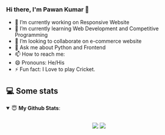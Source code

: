### Hi there, I'm Pawan Kumar 👋

- 🔭 I’m currently working on Responsive Website
- 🌱 I’m currently learning Web Development and Competitive Programming
- 👯 I’m looking to collaborate on e-commerce website
- 💬 Ask me about Python and Frontend
- 📫 How to reach me:
- 😄 Pronouns: He/His
- ⚡ Fun fact: I Love to play Cricket.
## 💻 Some stats

<details open>
 <summary> 😇 <b>My Github Stats</b>: </summary>
<br>
<p align = "center">
  <img src = "https://github-readme-stats.vercel.app/api?username=gitcoder-pawan&show_icons=true&theme=tokyonight&line_height=27">
  <img src = "https://github-readme-stats.vercel.app/api/top-langs/?username=gitcoder-pawan&hide=css,java,html&theme=tokyonight">
</p>

</details>
